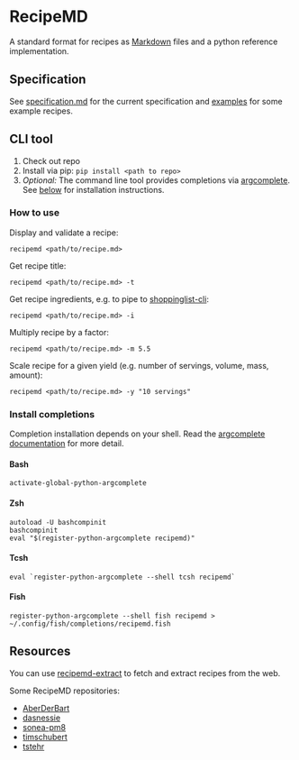 # RecipeMD

A standard format for recipes as [Markdown](https://commonmark.org) files and a python reference implementation.


## Specification

See [specification.md](./specification.md) for the current specification and [examples](https://github.com/tstehr/RecipeMD/tree/master/examples) for some example recipes.


## CLI tool

1. Check out repo
2. Install via pip: `pip install <path to repo>`
3. *Optional:* The command line tool provides completions via [argcomplete]. See [below](#install-completions) for installation 
   instructions.

[argcomplete]: https://github.com/kislyuk/argcomplete


### How to use

Display and validate a recipe:

```
recipemd <path/to/recipe.md>
```

Get recipe title:

```
recipemd <path/to/recipe.md> -t
```

Get recipe ingredients, e.g. to pipe to [shoppinglist-cli]:

[shoppinglist-cli]: https://github.com/AberDerBart/shoppinglist-cli

```
recipemd <path/to/recipe.md> -i
```

Multiply recipe by a factor:

```
recipemd <path/to/recipe.md> -m 5.5
```

Scale recipe for a given yield (e.g. number of servings, volume, mass, amount):

```
recipemd <path/to/recipe.md> -y "10 servings"
```


### Install completions

Completion installation depends on your shell. Read the [argcomplete documentation][argcomplete] for more detail. 

#### Bash

```
activate-global-python-argcomplete
```

#### Zsh

```
autoload -U bashcompinit
bashcompinit
eval "$(register-python-argcomplete recipemd)"
```

#### Tcsh

```
eval `register-python-argcomplete --shell tcsh recipemd`
```

#### Fish

```
register-python-argcomplete --shell fish recipemd > ~/.config/fish/completions/recipemd.fish
```

## Resources

You can use [recipemd-extract](https://github.com/AberDerBart/recipemd-extract) to fetch and extract recipes from the web.

Some RecipeMD repositories:

- [AberDerBart](https://github.com/AberDerBart/recipes)
- [dasnessie](https://github.com/dasnessie/recipes)
- [sonea-pm8](https://github.com/sonea-pm8/recipes)
- [timschubert](https://github.com/timschubert/recipes)
- [tstehr](https://github.com/tstehr/recipes)
